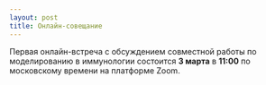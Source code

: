 ```yaml
---
layout: post
title: Онлайн-совещание
---
```


Первая онлайн-встреча с обсуждением совместной работы по моделированию в иммунологии состоится **3 марта** в **11:00** по московскому времени на платформе Zoom. 
